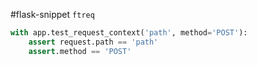 #flask-snippet
`ftreq`

```py
with app.test_request_context('path', method='POST'):
	assert request.path == 'path'
	assert.method == 'POST'
 
```